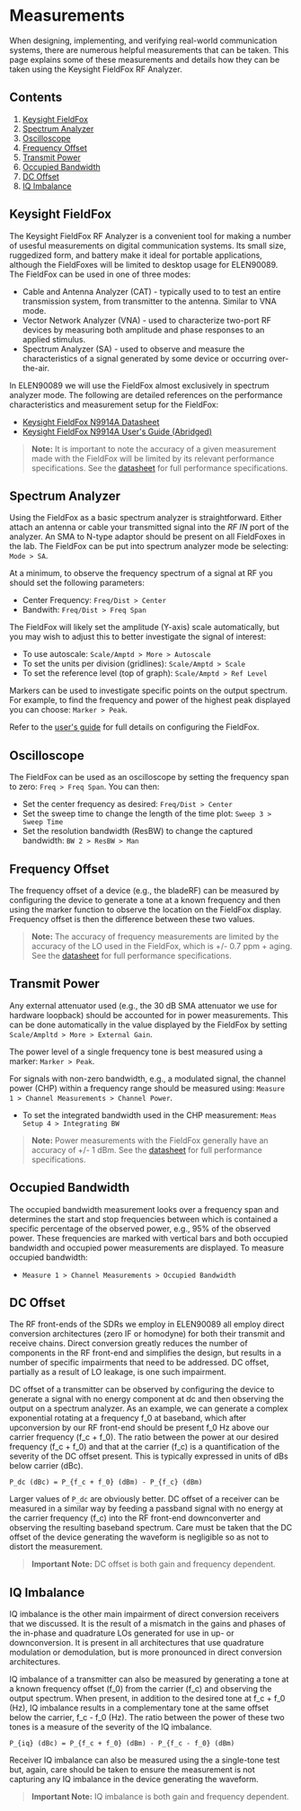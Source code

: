 # Measurements

When designing, implementing, and verifying real-world communication systems,
there are numerous helpful measurements that can be taken. This page explains
some of these measurements and details how they can be taken using the Keysight
FieldFox RF Analyzer.

## Contents

1. [Keysight FieldFox](#keysight-fieldfox)
2. [Spectrum Analyzer](#spectrum-analyzer)
3. [Oscilloscope](#oscilloscope)
4. [Frequency Offset](#frequency-offset)
5. [Transmit Power](#transmit-power)
6. [Occupied Bandwidth](#occupied-bandwidth)
7. [DC Offset](#dc-offset)
8. [IQ Imbalance](#iq-imbalance)

## Keysight FieldFox

The Keysight FieldFox RF Analyzer is a convenient tool for making a number of
usesful measurements on digital communication systems. Its small size,
ruggedized form, and battery make it ideal for portable applications, although
the FieldFoxes will be limited to desktop usage for ELEN90089. The FieldFox can
be used in one of three modes:

- Cable and Antenna Analyzer (CAT) - typically used to to test an entire
transmission system, from transmitter to the antenna. Similar to VNA mode.
- Vector Network Analyzer (VNA) - used to characterize two-port RF devices by
measuring both amplitude and phase responses to an applied stimulus.
- Spectrum Analyzer (SA) - used to observe and measure the characteristics of
a signal generated by some device or occurring over-the-air.

In ELEN90089 we will use the FieldFox almost exclusively in spectrum analyzer
mode. The following are detailed references on the performance characteristics
and measurement setup for the FieldFox:

- [Keysight FieldFox N9914A Datasheet](datasheets/5990-9783.pdf)
- [Keysight FieldFox N9914A User's Guide (Abridged)](datasheets/N9927-90001.pdf)

> **Note:** It is important to note the accuracy of a given measurement made
> with the FieldFox will be limited by its relevant performance specifications.
> See the [datasheet](datasheets/5990-9783.pdf) for full performance
> specifications.

## Spectrum Analyzer

Using the FieldFox as a basic spectrum analyzer is straightforward. Either
attach an antenna or cable your transmitted signal into the *RF IN* port of
the analyzer. An SMA to N-type adaptor should be present on all FieldFoxes in
the lab. The FieldFox can be put into spectrum analyzer mode be selecting:
`Mode > SA`.

At a minimum, to observe the frequency spectrum of a signal at RF you should set
the following parameters:

- Center Frequency: `Freq/Dist > Center`
- Bandwith: `Freq/Dist > Freq Span`

The FieldFox will likely set the amplitude (Y-axis) scale automatically, but you
may wish to adjust this to better investigate the signal of interest:

- To use autoscale: `Scale/Amptd > More > Autoscale`
- To set the units per division (gridlines): `Scale/Amptd > Scale`
- To set the reference level (top of graph): `Scale/Amptd > Ref Level`

Markers can be used to investigate specific points on the output spectrum. For
example, to find the frequency and power of the highest peak displayed you can
choose: `Marker > Peak`.

Refer to the [user's guide](datasheets/N9927-90001.pdf) for full details on
configuring the FieldFox.

## Oscilloscope

The FieldFox can be used as an oscilloscope by setting the frequency span to
zero: `Freq > Freq Span`. You can then:

- Set the center frequency as desired: `Freq/Dist > Center`
- Set the sweep time to change the length of the time plot:
`Sweep 3 > Sweep Time`
- Set the resolution bandwidth (ResBW) to change the captured bandwidth:
`BW 2 > ResBW > Man`

## Frequency Offset

The frequency offset of a device (e.g., the bladeRF) can be measured by
configuring the device to generate a tone at a known frequency and then using
the marker function to observe the location on the FieldFox display. Frequency
offset is then the difference between these two values.

> **Note:** The accuracy of frequency measurements are limited by the accuracy
> of the LO used in the FieldFox, which is +/- 0.7 ppm + aging. See the
> [datasheet](datasheets/5990-9783.pdf) for full performance specifications.

## Transmit Power

Any external attenuator used (e.g., the 30 dB SMA attenuator we use for hardware
loopback) should be accounted for in power measurements. This can be done
automatically in the value displayed by the FieldFox by setting
`Scale/Ampltd > More > External Gain`.

The power level of a single frequency tone is best measured using a marker:
`Marker > Peak`.

For signals with non-zero bandwidth, e.g., a modulated signal, the channel
power (CHP) within a frequency range should be measured using:
`Measure 1 > Channel Measurements > Channel Power`.

- To set the integrated bandwidth used in the CHP measurement:
`Meas Setup 4 > Integrating BW`

> **Note:** Power measurements with the FieldFox generally have an accuracy of
> +/- 1 dBm. See the [datasheet](datasheets/5990-9783.pdf) for full performance
> specifications.

## Occupied Bandwidth

The occupied bandwidth measurement looks over a frequency span and determines
the start and stop frequencies between which is contained a specific percentage
of the observed power, e.g., 95% of the observed power. These frequencies are
marked with vertical bars and both occupied bandwidth and occupied power
measurements are displayed. To measure occupied bandwidth:

- `Measure 1 > Channel Measurements > Occupied Bandwidth`

## DC Offset

The RF front-ends of the SDRs we employ in ELEN90089 all employ direct
conversion architectures (zero IF or homodyne) for both their transmit and
receive chains. Direct conversion greatly reduces the number of components in
the RF front-end and simplifies the design, but results in a number of specific
impairments that need to be addressed. DC offset, partially as a result of LO
leakage, is one such impairment.

DC offset of a transmitter can be observed by configuring the device to
generate a signal with no energy component at dc and then observing the output
on a spectrum analyzer. As an example, we can generate a complex exponential
rotating at a frequency f_0 at baseband, which after upconversion by our RF
front-end should be present f_0 Hz above our carrier frequency (f_c + f_0).
The ratio between the power at our desired frequency (f_c + f_0) and that at
the carrier (f_c) is a quantification of the severity of the DC offset
present. This is typically expressed in units of dBs below carrier (dBc).

```
P_dc (dBc) = P_{f_c + f_0} (dBm) - P_{f_c} (dBm)
```

Larger values of `P_dc` are obviously better. DC offset of a receiver can be
measured in a similar way by feeding a passband signal with no energy at the
carrier frequency (f_c) into the RF front-end downconverter and observing the
resulting baseband spectrum. Care must be taken that the DC offset of the device
generating the waveform is negligible so as not to distort the measurement.

> **Important Note:** DC offset is both gain and frequency dependent.

## IQ Imbalance

IQ imbalance is the other main impairment of direct conversion receivers that we
discussed. It is the result of a mismatch in the gains and phases of the
in-phase and quadrature LOs generated for use in up- or downconversion. It is
present in all architectures that use quadrature modulation or demodulation,
but is more pronounced in direct conversion architectures.

IQ imbalance of a transmitter can also be measured by generating a tone at a
known frequency offset (f_0) from the carrier (f_c) and observing the output
spectrum. When present, in addition to the desired tone at f_c + f_0 (Hz), IQ
imbalance results in a complementary tone at the same offset below the carrier,
f_c - f_0 (Hz). The ratio between the power of these two tones is a measure of
the severity of the IQ imbalance.

```
P_{iq} (dBc) = P_{f_c + f_0} (dBm) - P_{f_c - f_0} (dBm)
```

Receiver IQ imbalance can also be measured using the a single-tone test but,
again, care should be taken to ensure the measurement is not capturing any IQ
imbalance in the device generating the waveform.

> **Important Note:** IQ imbalance is both gain and frequency dependent.
